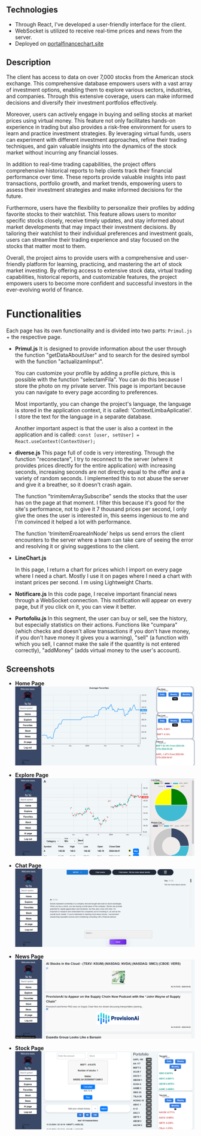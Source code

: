 ## Technologies

- Through React, I've developed a user-friendly interface for the client. 
- WebSocket is utilized to receive real-time prices and news from the server.
- Deployed on [portalfinancechart.site](https://portalfinancechart.site)


## Description

The client has access to data on over 7,000 stocks from the American stock exchange. This comprehensive database empowers users with a vast array of investment options, enabling them to explore various sectors, industries, and companies. Through this extensive coverage, users can make informed decisions and diversify their investment portfolios effectively.

Moreover, users can actively engage in buying and selling stocks at market prices using virtual money. This feature not only facilitates hands-on experience in trading but also provides a risk-free environment for users to learn and practice investment strategies. By leveraging virtual funds, users can experiment with different investment approaches, refine their trading techniques, and gain valuable insights into the dynamics of the stock market without incurring any financial losses.

In addition to real-time trading capabilities, the project offers comprehensive historical reports to help clients track their financial performance over time. These reports provide valuable insights into past transactions, portfolio growth, and market trends, empowering users to assess their investment strategies and make informed decisions for the future.

Furthermore, users have the flexibility to personalize their profiles by adding favorite stocks to their watchlist. This feature allows users to monitor specific stocks closely, receive timely updates, and stay informed about market developments that may impact their investment decisions. By tailoring their watchlist to their individual preferences and investment goals, users can streamline their trading experience and stay focused on the stocks that matter most to them.

Overall, the project aims to provide users with a comprehensive and user-friendly platform for learning, practicing, and mastering the art of stock market investing. By offering access to extensive stock data, virtual trading capabilities, historical reports, and customizable features, the project empowers users to become more confident and successful investors in the ever-evolving world of finance.


# Functionalities

Each page has its own functionality and is divided into two parts: `Primul.js` + the respective page.
- **Primul.js**
   It is designed to provide information about the user through the function "getDataAboutUser" and to search for the desired symbol with the function "actualizamInput".
   
   You can customize your profile by adding a profile picture, this is possible with the function "selectamFila". You can do this because I store the photo on my private server. 
   This page is important because you can navigate to every page according to preferences.
  
   Most importantly, you can change the project's language, the language is stored in the application context, it is called: 'ContextLimbaAplicatiei'. I store the text for the language in a separate database.
  
   Another important aspect is that the user is also a context in the application and is called: `const [user, setUser] = React.useContext(ContextUser);`

- **diverse.js**
   This page full of code is very interesting.
  Through the function "reconectare", I try to reconnect to the server (where it provides prices directly for the entire application) with increasing seconds, increasing seconds are not directly equal to the offer and a variety of random seconds.
  I implemented this to not abuse the server and give it a breather, so it doesn't crash again.
  
   The function "trimitemArraySubscribe" sends the stocks that the user has on the page at that moment. I filter this because it's good for the site's performance, not to give it 7 thousand prices per second, I only give the ones the user is interested in, this seems ingenious to me and I'm convinced it helped a lot with performance.

   The function 'trimitemEroareaInNode' helps us send errors the client encounters to the server where a team can take care of seeing the error and resolving it or giving suggestions to the client.

- **LineChart.js**
  
   In this page, I return a chart for prices which I import on every page where I need a chart. Mostly I use it on pages where I need a chart with instant prices per second.
  I m using Lightweight Charts.

- **Notificare.js**
   In this code page, I receive important financial news through a WebSocket connection.
  This notification will appear on every page, but if you click on it, you can view it better.

- **Portofoliu.js**
   In this segment, the user can buy or sell, see the history, but especially statistics on their actions.
   Functions like "cumpara" (which checks and doesn't allow transactions if you don't have money, if you don't have money it gives you a warning), "sell" (a function with which you sell, I cannot make the sale if the quantity is not entered correctly), "addMoney" (adds virtual money to the user's account).


## Screenshots

- **Home Page**
  ![Home Page Screenshot](https://github.com/HabaAndrei/Portal_finance_react/blob/main/pozeProiect_finance/finance_home.png)

- **Explore Page**
  ![Explore Page Screenshot](https://github.com/HabaAndrei/Portal_finance_react/blob/main/pozeProiect_finance/finance_explore.png)

- **Chat Page**
  ![Chat Page Screenshot](https://github.com/HabaAndrei/Portal_finance_react/blob/main/pozeProiect_finance/finance_chat.png)

- **News Page**
  ![News Page Screenshot](https://github.com/HabaAndrei/Portal_finance_react/blob/main/pozeProiect_finance/finance_news.png)
  
- **Stock Page**
  ![Stock Page Screenshot](https://github.com/HabaAndrei/Portal_finance_react/blob/main/pozeProiect_finance/finance_stock.png)
